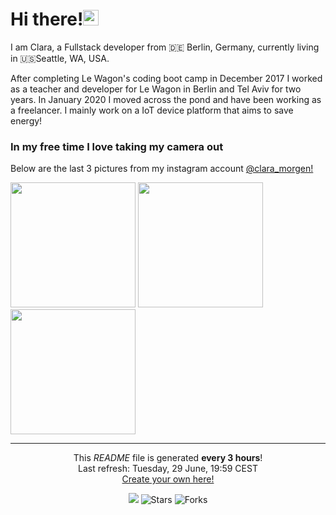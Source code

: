 <h1>Hi there!<img src="https://media.giphy.com/media/hvRJCLFzcasrR4ia7z/giphy.gif" width="25px"></h1>

<p>I am Clara, a Fullstack developer from 🇩🇪 Berlin, Germany, currently living in 🇺🇸Seattle, WA, USA.</p>
<p>After completing Le Wagon's coding boot camp in December 2017 I worked as a teacher and developer
for Le Wagon in Berlin and Tel Aviv for two years.
In January 2020 I moved across the pond and have been working as a freelancer. I mainly work on a IoT device platform that aims to save energy!
</p>
<!--START_SECTION:waka-->
<!--END_SECTION:waka-->

<h3>In my free time I love taking my camera out</h3>
  <p>Below are the last 3 pictures from my instagram account
  <a href="https://www.instagram.com/clara_morgen/" target="_blank">
    @clara_morgen!
  </a>

  <p>
    <img width="200" src="https:&#x2F;&#x2F;www.picuki.com&#x2F;hosted-by-instagram&#x2F;url&#x3D;https%3A%7C%7C%7C%7Cinstagram.fiev22-2.fna.fbcdn.net%7C%7Cv%7C%7Ct51.2885-15%7C%7Csh0.08%7C%7Ce35%7C%7Cc0.179.1440.1440a%7C%7Cs640x640%7C%7C204033347_2180076915476843_7853826784375859494_n.jpg%3Ftp%3D1%26_nc_ht%3Dinstagram.fiev22-2.fna.fbcdn.net%26_nc_cat%3D111%26_nc_ohc%3DDf4gOGcW7boAX9sDNRa%26edm%3DABfd0MgBAAAA%26ccb%3D7-4%26oh%3D7c135ad25363478ca95391ad0d12f7b1%26oe%3D60E21A7D%26_nc_sid%3D7bff83" />
    <img width="200" src="https:&#x2F;&#x2F;www.picuki.com&#x2F;hosted-by-instagram&#x2F;url&#x3D;https%3A%7C%7C%7C%7Cinstagram.fiev22-1.fna.fbcdn.net%7C%7Cv%7C%7Ct51.2885-15%7C%7Csh0.08%7C%7Ce35%7C%7Cc0.180.1440.1440a%7C%7Cs640x640%7C%7C202057496_587638365553683_1973630814815259385_n.jpg%3Ftp%3D1%26_nc_ht%3Dinstagram.fiev22-1.fna.fbcdn.net%26_nc_cat%3D103%26_nc_ohc%3DLHJWzGcxAeEAX_ZpkA3%26edm%3DABfd0MgBAAAA%26ccb%3D7-4%26oh%3D95800dfb26eef2bc2e79609b98b92130%26oe%3D60E1DA37%26_nc_sid%3D7bff83" />
    <img width="200" src="https:&#x2F;&#x2F;www.picuki.com&#x2F;hosted-by-instagram&#x2F;url&#x3D;https%3A%7C%7C%7C%7Cinstagram.fiev22-1.fna.fbcdn.net%7C%7Cv%7C%7Ct51.2885-15%7C%7Csh0.08%7C%7Ce35%7C%7Cc0.51.1440.1440a%7C%7Cs640x640%7C%7C199936669_290672536082912_147104009775159347_n.jpg%3Ftp%3D1%26_nc_ht%3Dinstagram.fiev22-1.fna.fbcdn.net%26_nc_cat%3D108%26_nc_ohc%3D1zItmlgd35AAX_PpZUn%26edm%3DABfd0MgBAAAA%26ccb%3D7-4%26oh%3Dde31f315fbf9393b7b214f22a0a87a0a%26oe%3D60E1884A%26_nc_sid%3D7bff83" />
  </p>

------------
<p align="center">This <i>README</i> file is generated <b>every 3 hours</b>!</br>Last refresh: Tuesday, 29 June, 19:59 CEST<br /><a href="https://medium.com/@th.guibert/how-to-create-a-self-updating-readme-md-for-your-github-profile-f8b05744ca91">Create your own here!</a></p>
<p align="center"><img src="https://github.com/thmsgbrt/thmsgbrt/workflows/README%20build/badge.svg" /> <img alt="Stars" src="https://img.shields.io/github/stars/thmsgbrt/thmsgbrt?style=flat-square&labelColor=343b41"/> <img alt="Forks" src="https://img.shields.io/github/forks/thmsgbrt/thmsgbrt?style=flat-square&labelColor=343b41"/></p>

